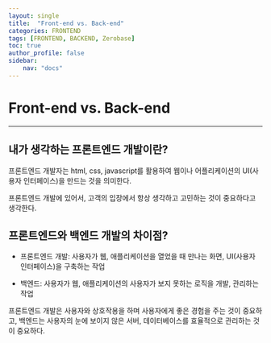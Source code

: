 ```yaml
---
layout: single
title:  "Front-end vs. Back-end"
categories: FRONTEND
tags: [FRONTEND, BACKEND, Zerobase]
toc: true
author_profile: false
sidebar:
    nav: "docs"
---
```

# Front-end vs. Back-end
---

## 내가 생각하는 프론트엔드 개발이란?
프론트엔드 개발자는 html, css, javascript를 활용하여 웹이나 어플리케이션의 UI(사용자 인터페이스)을 만드는 것을 의미한다.

프론트엔드 개발에 있어서, 고객의 입장에서 항상 생각하고 고민하는 것이 중요하다고 생각한다.
## 프론트엔드와 백엔드 개발의 차이점?
- 프론트엔드 개발: 사용자가 웹, 애플리케이션을 열었을 때 만나는 화면, UI(사용자 인터페이스)을 구축하는 작업

- 백엔드: 사용자가 웹, 애플리케이션의 사용자가 보지 못하는 로직을 개발, 관리하는 작업

프론트엔드 개발은 사용자와 상호작용을 하며 사용자에게 좋은 경험을 주는 것이 중요하고, 백엔드는 사용자의 눈에 보이지 않은 서버, 데이터베이스를 효율적으로 관리하는 것이 중요하다.